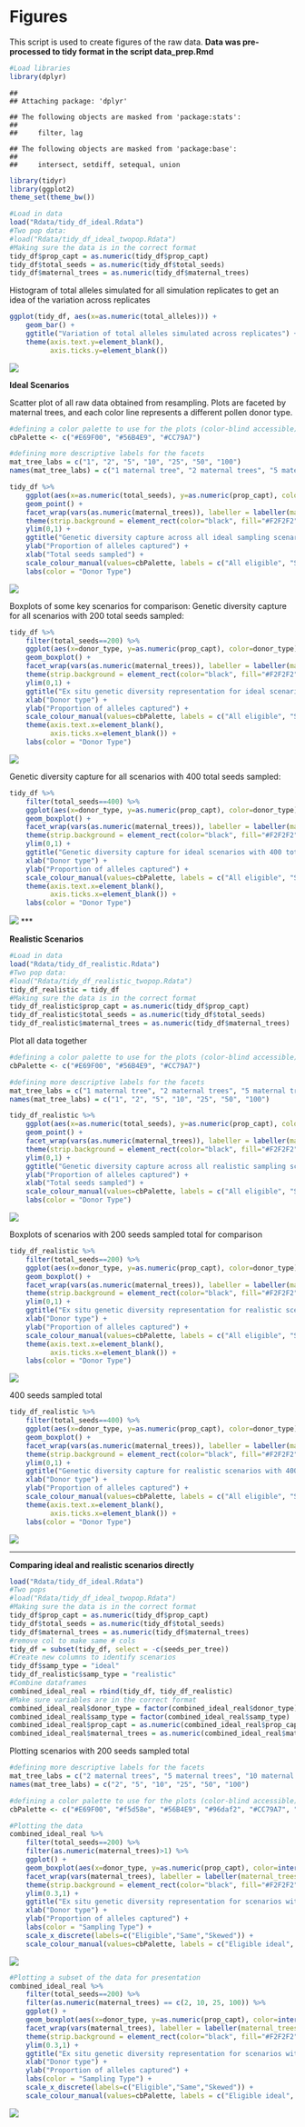 
# Figures

This script is used to create figures of the raw data. **Data was
pre-processed to tidy format in the script data_prep.Rmd**

``` r
#Load libraries 
library(dplyr)
```

    ## 
    ## Attaching package: 'dplyr'

    ## The following objects are masked from 'package:stats':
    ## 
    ##     filter, lag

    ## The following objects are masked from 'package:base':
    ## 
    ##     intersect, setdiff, setequal, union

``` r
library(tidyr)
library(ggplot2)
theme_set(theme_bw())

#Load in data 
load("Rdata/tidy_df_ideal.Rdata")
#Two pop data:
#load("Rdata/tidy_df_ideal_twopop.Rdata")
#Making sure the data is in the correct format
tidy_df$prop_capt = as.numeric(tidy_df$prop_capt)
tidy_df$total_seeds = as.numeric(tidy_df$total_seeds)
tidy_df$maternal_trees = as.numeric(tidy_df$maternal_trees)
```

Histogram of total alleles simulated for all simulation replicates to
get an idea of the variation across replicates

``` r
ggplot(tidy_df, aes(x=as.numeric(total_alleles))) +
    geom_bar() +
    ggtitle("Variation of total alleles simulated across replicates") +
    theme(axis.text.y=element_blank(),
          axis.ticks.y=element_blank())
```

![](4_figures_files/figure-gfm/unnamed-chunk-2-1.png)<!-- -->

**Ideal Scenarios**

Scatter plot of all raw data obtained from resampling. Plots are faceted
by maternal trees, and each color line represents a different pollen
donor type.

``` r
#defining a color palette to use for the plots (color-blind accessible)
cbPalette <- c("#E69F00", "#56B4E9", "#CC79A7")

#defining more descriptive labels for the facets 
mat_tree_labs = c("1", "2", "5", "10", "25", "50", "100")
names(mat_tree_labs) = c("1 maternal tree", "2 maternal trees", "5 maternal trees", "10 maternal trees", "25 maternal trees", "50 maternal trees", "100 maternal trees")

tidy_df %>% 
    ggplot(aes(x=as.numeric(total_seeds), y=as.numeric(prop_capt), color=donor_type)) +
    geom_point() +
    facet_wrap(vars(as.numeric(maternal_trees)), labeller = labeller(maternal_trees = mat_tree_labs)) +
    theme(strip.background = element_rect(color="black", fill="#F2F2F2", linetype="solid")) +
    ylim(0,1) + 
    ggtitle("Genetic diversity capture across all ideal sampling scenarios") +
    ylab("Proportion of alleles captured") + 
    xlab("Total seeds sampled") + 
    scale_colour_manual(values=cbPalette, labels = c("All eligible", "Single", "Skewed")) + 
    labs(color = "Donor Type")
```

![](4_figures_files/figure-gfm/unnamed-chunk-3-1.png)<!-- -->

Boxplots of some key scenarios for comparison: Genetic diversity capture
for all scenarios with 200 total seeds sampled:

``` r
tidy_df %>% 
    filter(total_seeds==200) %>% 
    ggplot(aes(x=donor_type, y=as.numeric(prop_capt), color=donor_type)) +
    geom_boxplot() +
    facet_wrap(vars(as.numeric(maternal_trees)), labeller = labeller(maternal_trees = mat_tree_labs)) +
    theme(strip.background = element_rect(color="black", fill="#F2F2F2", linetype="solid")) +
    ylim(0,1) + 
    ggtitle("Ex situ genetic diversity representation for ideal scenarios with 200 total seeds sampled") +
    xlab("Donor type") +
    ylab("Proportion of alleles captured") +
    scale_colour_manual(values=cbPalette, labels = c("All eligible", "Single", "Skewed")) +
    theme(axis.text.x=element_blank(),
          axis.ticks.x=element_blank()) + 
    labs(color = "Donor Type")
```

![](4_figures_files/figure-gfm/unnamed-chunk-4-1.png)<!-- -->

Genetic diversity capture for all scenarios with 400 total seeds
sampled:

``` r
tidy_df %>% 
    filter(total_seeds==400) %>% 
    ggplot(aes(x=donor_type, y=as.numeric(prop_capt), color=donor_type)) +
    geom_boxplot() +
    facet_wrap(vars(as.numeric(maternal_trees)), labeller = labeller(maternal_trees = mat_tree_labs)) +
    theme(strip.background = element_rect(color="black", fill="#F2F2F2", linetype="solid")) +
    ylim(0,1) + 
    ggtitle("Genetic diversity capture for ideal scenarios with 400 total seeds sampled") +
    xlab("Donor type") +
    ylab("Proportion of alleles captured") +
    scale_colour_manual(values=cbPalette, labels = c("All eligible", "Single", "Skewed")) +
    theme(axis.text.x=element_blank(),
          axis.ticks.x=element_blank()) + 
    labs(color = "Donor Type")
```

![](4_figures_files/figure-gfm/unnamed-chunk-5-1.png)<!-- --> \*\*\*

**Realistic Scenarios**

``` r
#Load in data
load("Rdata/tidy_df_realistic.Rdata")
#Two pop data:
#load("Rdata/tidy_df_realistic_twopop.Rdata")
tidy_df_realistic = tidy_df
#Making sure the data is in the correct format
tidy_df_realistic$prop_capt = as.numeric(tidy_df$prop_capt)
tidy_df_realistic$total_seeds = as.numeric(tidy_df$total_seeds)
tidy_df_realistic$maternal_trees = as.numeric(tidy_df$maternal_trees)
```

Plot all data together

``` r
#defining a color palette to use for the plots (color-blind accessible)
cbPalette <- c("#E69F00", "#56B4E9", "#CC79A7")

#defining more descriptive labels for the facets 
mat_tree_labs = c("1 maternal tree", "2 maternal trees", "5 maternal trees", "10 maternal trees", "25 maternal trees", "50 maternal trees", "100 maternal trees")
names(mat_tree_labs) = c("1", "2", "5", "10", "25", "50", "100")

tidy_df_realistic %>% 
    ggplot(aes(x=as.numeric(total_seeds), y=as.numeric(prop_capt), color=donor_type)) +
    geom_point() +
    facet_wrap(vars(as.numeric(maternal_trees)), labeller = labeller(maternal_trees = mat_tree_labs)) +
    theme(strip.background = element_rect(color="black", fill="#F2F2F2", linetype="solid")) +
    ylim(0,1) + 
    ggtitle("Genetic diversity capture across all realistic sampling scenarios") +
    ylab("Proportion of alleles captured") + 
    xlab("Total seeds sampled") + 
    scale_colour_manual(values=cbPalette, labels = c("All eligible", "Single", "Skewed")) + 
    labs(color = "Donor Type")
```

![](4_figures_files/figure-gfm/unnamed-chunk-7-1.png)<!-- -->

Boxplots of scenarios with 200 seeds sampled total for comparison

``` r
tidy_df_realistic %>% 
    filter(total_seeds==200) %>% 
    ggplot(aes(x=donor_type, y=as.numeric(prop_capt), color=donor_type)) +
    geom_boxplot() +
    facet_wrap(vars(as.numeric(maternal_trees)), labeller = labeller(maternal_trees = mat_tree_labs)) +
    theme(strip.background = element_rect(color="black", fill="#F2F2F2", linetype="solid")) +
    ylim(0,1) + 
    ggtitle("Ex situ genetic diversity representation for realistic scenarios with 200 total seeds sampled") +
    xlab("Donor type") +
    ylab("Proportion of alleles captured") +
    scale_colour_manual(values=cbPalette, labels = c("All eligible", "Single", "Skewed")) +
    theme(axis.text.x=element_blank(),
          axis.ticks.x=element_blank()) + 
    labs(color = "Donor Type")
```

![](4_figures_files/figure-gfm/unnamed-chunk-8-1.png)<!-- -->

400 seeds sampled total

``` r
tidy_df_realistic %>% 
    filter(total_seeds==400) %>% 
    ggplot(aes(x=donor_type, y=as.numeric(prop_capt), color=donor_type)) +
    geom_boxplot() +
    facet_wrap(vars(as.numeric(maternal_trees)), labeller = labeller(maternal_trees = mat_tree_labs)) +
    theme(strip.background = element_rect(color="black", fill="#F2F2F2", linetype="solid")) +
    ylim(0,1) + 
    ggtitle("Genetic diversity capture for realistic scenarios with 400 total seeds sampled") +
    xlab("Donor type") +
    ylab("Proportion of alleles captured") +
    scale_colour_manual(values=cbPalette, labels = c("All eligible", "Single", "Skewed")) +
    theme(axis.text.x=element_blank(),
          axis.ticks.x=element_blank()) + 
    labs(color = "Donor Type")
```

![](4_figures_files/figure-gfm/unnamed-chunk-9-1.png)<!-- -->

------------------------------------------------------------------------

**Comparing ideal and realistic scenarios directly**

``` r
load("Rdata/tidy_df_ideal.Rdata")
#Two pops
#load("Rdata/tidy_df_ideal_twopop.Rdata")
#Making sure the data is in the correct format
tidy_df$prop_capt = as.numeric(tidy_df$prop_capt)
tidy_df$total_seeds = as.numeric(tidy_df$total_seeds)
tidy_df$maternal_trees = as.numeric(tidy_df$maternal_trees)
#remove col to make same # cols 
tidy_df = subset(tidy_df, select = -c(seeds_per_tree))
#Create new columns to identify scenarios 
tidy_df$samp_type = "ideal"
tidy_df_realistic$samp_type = "realistic"
#Combine dataframes
combined_ideal_real = rbind(tidy_df, tidy_df_realistic)
#Make sure variables are in the correct format 
combined_ideal_real$donor_type = factor(combined_ideal_real$donor_type)
combined_ideal_real$samp_type = factor(combined_ideal_real$samp_type)
combined_ideal_real$prop_capt = as.numeric(combined_ideal_real$prop_capt)
combined_ideal_real$maternal_trees = as.numeric(combined_ideal_real$maternal_trees)
```

Plotting scenarios with 200 seeds sampled total

``` r
#defining more descriptive labels for the facets 
mat_tree_labs = c("2 maternal trees", "5 maternal trees", "10 maternal trees", "25 maternal trees", "50 maternal trees", "100 maternal trees")
names(mat_tree_labs) = c("2", "5", "10", "25", "50", "100")

#defining a color palette to use for the plots (color-blind accessible)
cbPalette <- c("#E69F00", "#f5d58e", "#56B4E9", "#96daf2", "#CC79A7", "#fcd2e9")

#Plotting the data
combined_ideal_real %>%
    filter(total_seeds==200) %>%
    filter(as.numeric(maternal_trees)>1) %>%
    ggplot() +
    geom_boxplot(aes(x=donor_type, y=as.numeric(prop_capt), color=interaction(samp_type, donor_type))) +
    facet_wrap(vars(maternal_trees), labeller = labeller(maternal_trees = mat_tree_labs)) +
    theme(strip.background = element_rect(color="black", fill="#F2F2F2", linetype="solid")) +
    ylim(0.3,1) + 
    ggtitle("Ex situ genetic diversity representation for scenarios with 200 total seeds sampled") +
    xlab("Donor type") +
    ylab("Proportion of alleles captured") +
    labs(color = "Sampling Type") +
    scale_x_discrete(labels=c("Eligible","Same","Skewed")) + 
    scale_colour_manual(values=cbPalette, labels = c("Eligible ideal", "Eligible realistic", "Single ideal", "Single realistic", "Skewed ideal", "Skewed realistic"))
```

![](4_figures_files/figure-gfm/unnamed-chunk-11-1.png)<!-- -->

``` r
#Plotting a subset of the data for presentation 
combined_ideal_real %>%
    filter(total_seeds==200) %>%
    filter(as.numeric(maternal_trees) == c(2, 10, 25, 100)) %>%
    ggplot() +
    geom_boxplot(aes(x=donor_type, y=as.numeric(prop_capt), color=interaction(samp_type, donor_type))) +
    facet_wrap(vars(maternal_trees), labeller = labeller(maternal_trees = mat_tree_labs)) +
    theme(strip.background = element_rect(color="black", fill="#F2F2F2", linetype="solid")) +
    ylim(0.3,1) + 
    ggtitle("Ex situ genetic diversity representation for scenarios with 200 total seeds sampled") +
    xlab("Donor type") +
    ylab("Proportion of alleles captured") +
    labs(color = "Sampling Type") +
    scale_x_discrete(labels=c("Eligible","Same","Skewed")) + 
    scale_colour_manual(values=cbPalette, labels = c("Eligible ideal", "Eligible realistic", "Single ideal", "Single realistic", "Skewed ideal", "Skewed realistic"))
```

![](4_figures_files/figure-gfm/unnamed-chunk-12-1.png)<!-- -->
